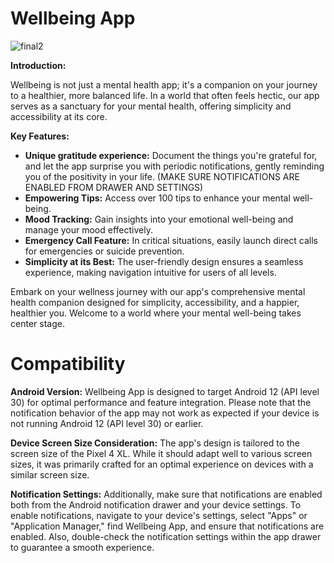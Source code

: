 # Wellbeing App
![final2](https://github.com/OussemaNehdi/Wellbeing/assets/157837589/61d2b1e4-f848-4aea-8b3e-1888ee9ffec6)

**Introduction:**

Wellbeing is not just a mental health app; it's a companion on your journey to a healthier, more balanced life. In a world that often feels hectic, our app serves as a sanctuary for your mental health, offering simplicity and accessibility at its core.

**Key Features:**

- **Unique gratitude experience:** Document the things you're grateful for, and let the app surprise you with periodic notifications, gently reminding you of the positivity in your life. (MAKE SURE NOTIFICATIONS ARE ENABLED FROM DRAWER AND SETTINGS)
- **Empowering Tips:** Access over 100 tips to enhance your mental well-being.
- **Mood Tracking:** Gain insights into your emotional well-being and manage your mood effectively.
- **Emergency Call Feature:** In critical situations, easily launch direct calls for emergencies or suicide prevention.
- **Simplicity at its Best:** The user-friendly design ensures a seamless experience, making navigation intuitive for users of all levels.

Embark on your wellness journey with our app's comprehensive mental health companion designed for simplicity, accessibility, and a happier, healthier you. Welcome to a world where your mental well-being takes center stage.

# Compatibility
**Android Version:**
Wellbeing App is designed to target Android 12 (API level 30) for optimal performance and feature integration. Please note that the notification behavior of the app may not work as expected if your device is not running Android 12 (API level 30) or earlier.

**Device Screen Size Consideration:**
The app's design is tailored to the screen size of the Pixel 4 XL. While it should adapt well to various screen sizes, it was primarily crafted for an optimal experience on devices with a similar screen size.

**Notification Settings:**
Additionally, make sure that notifications are enabled both from the Android notification drawer and your device settings. To enable notifications, navigate to your device's settings, select "Apps" or "Application Manager," find Wellbeing App, and ensure that notifications are enabled. Also, double-check the notification settings within the app drawer to guarantee a smooth experience.
